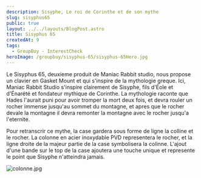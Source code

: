 ```yaml
---
description: Sisyphe, Le roi de Corinthe et de son mythe
slug: sisyphus65
public: true
layout: ../../layouts/BlogPost.astro
title: Sisyphus 65
createdAt: 9
tags:
  - GroupBuy - InterestCheck
heroImage: /groupbuy/sisyphus-65/sisyphus-65Hero.jpg
---
```



Le Sisyphus 65, deuxieme produit de Maniac Rabbit studio, nous propose un clavier en Gasket Mount et qui s'inspire de la mythologie greque. Ici, Maniac Rabbit Studio s'inspire clairement de Sisyphe, fils d'Éole et d'Énarété et fondateur mythique de Corinthe. La mythologie raconte que Hades l'aurait puni pour avoir tromper la mort deux fois, et devra rouler un rocher immense jusqu'au sommet du montagne, et apres que le rocher devale la montagne il devra remonter la montagne avec le rocher jusqu'a l'eternite.

Pour retranscrir ce mythe, la case gardera sous forme de ligne la colline et le rocher. La colonne en acier inoxydable PVD representera le rocher, et la ligne droite de la majeur partie de la case symbolisera la colinne. L'ajout d'une bande sur le top de la case ajoutera une touche unique et represente le point que Sisyphe n'atteindra jamais.

![colonne.jpg](/groupbuy/sisyphus-65/colonne.jpg)


